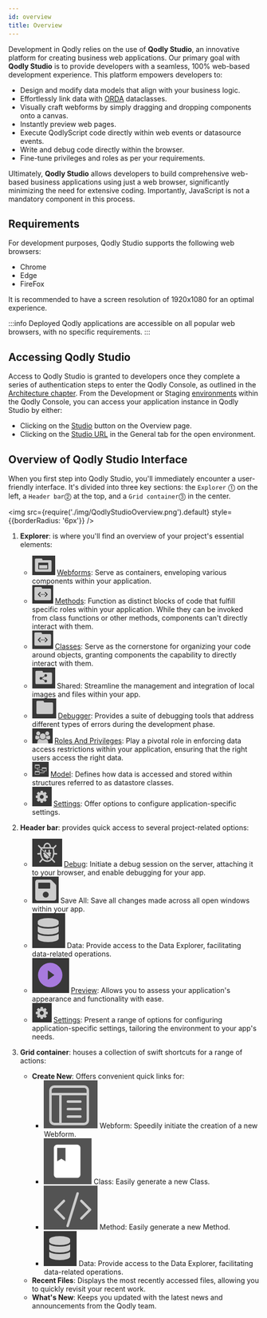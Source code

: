 ```yaml
---
id: overview
title: Overview
---
```


Development in Qodly relies on the use of **Qodly Studio**, an innovative platform for creating business web applications. Our primary goal with **Qodly Studio** is to provide developers with a seamless, 100% web-based development experience. This platform empowers developers to:

- Design and modify data models that align with your business logic.
- Effortlessly link data with [ORDA](../concepts/platform.md#the-orda-concept)  dataclasses.
- Visually craft webforms by simply dragging and dropping components onto a canvas.
- Instantly preview web pages.
- Execute QodlyScript code directly within web events or datasource events.
- Write and debug code directly within the browser.
- Fine-tune privileges and roles as per your requirements.

Ultimately, **Qodly Studio** allows developers to build comprehensive web-based business applications using just a web browser, significantly minimizing the need for extensive coding. Importantly, JavaScript is not a mandatory component in this process.

## Requirements

For development purposes, Qodly Studio supports the following web browsers:

- Chrome
- Edge
- FireFox

It is recommended to have a screen resolution of 1920x1080 for an optimal experience.

:::info
Deployed Qodly applications are accessible on all popular web browsers, with no specific requirements.
:::

## Accessing Qodly Studio

Access to Qodly Studio is granted to developers once they complete a series of authentication steps to enter the Qodly Console, as outlined in the [Architecture chapter](../concepts/cloud.md). From the Development or Staging [environments](../cloud/getStarted.md#environments-and-services) within the Qodly Console, you can access your application instance in Qodly Studio by either:

- Clicking on the [Studio](../cloud/application-management#open-qodly-studio) button on the Overview page.
- Clicking on the [Studio URL](../cloud/application-management#open-qodly-studio) in the General tab for the open environment.

## Overview of Qodly Studio Interface

When you first step into Qodly Studio, you'll immediately encounter a user-friendly interface. It's divided into three key sections: the `Explorer` ⓵ on the left, a `Header bar`⓶ at the top, and a `Grid container`⓷ in the center.

<img src={require('./img/QodlyStudioOverview.png').default} style={{borderRadius: '6px'}} />

1. **Explorer**: is where you'll find an overview of your project's essential elements:

    - ![qodlyOverview](./img/overview_webforms.png) [Webforms](./design-webforms/create-webform#overview): Serve as containers, enveloping various components within your application. 
    - ![qodlyOverview](./img/overview_methods&Func.png) [Methods](./coding#methods): Function as distinct blocks of code that fulfill specific roles within your application. While they can be invoked from class functions or other methods, components can't directly interact with them.
    - ![qodlyOverview](./img/overview_methods&Func.png) [Classes](./coding#classes): Serve as the cornerstone for organizing your code around objects, granting components the capability to directly interact with them.
    - ![qodlyOverview](./img/overview_shared.png) Shared: Streamline the management and integration of local images and files within your app.
    - ![qodlyOverview](./img/overview_debugger.png) [Debugger](./debugging.md): Provides a suite of debugging tools that address different types of errors during the development phase.
    - ![qodlyOverview](./img/overview_roles.png) [Roles And Privileges](./roles/rolesPrivilegesOverview.md): Play a pivotal role in enforcing data access restrictions within your application, ensuring that the right users access the right data.
    - ![qodlyOverview](./img/overview_model.png) [Model](./model/model-editor-interface.md): Defines how data is accessed and stored within structures referred to as datastore classes.
    - ![qodlyOverview](./img/overview_settings.png) [Settings](./settings.md): Offer options to configure application-specific settings.

2. **Header bar**: provides quick access to several project-related options:

    - ![qodlyOverview](./img/overview_debug.png) [Debug](./debugging#starting-a-debug-session): Initiate a debug session on the server, attaching it to your browser, and enable debugging for your app.
    - ![qodlyOverview](./img/overview_saveAll.png) Save All: Save all changes made across all open windows within your app.
    - ![qodlyOverview](./img/overview_data.png) Data: Provide access to the Data Explorer, facilitating data-related operations.
    - ![qodlyOverview](./img/overview_preview.png) [Preview](./rendering#preview-the-entire-site): Allows you to assess your application's appearance and functionality with ease.
    - ![qodlyOverview](./img/overview_settings.png) [Settings](./settings.md): Present a range of options for configuring application-specific settings, tailoring the environment to your app's needs.

3. **Grid container**: houses a collection of swift shortcuts for a range of actions:

    - **Create New**: Offers convenient quick links for:
        - ![qodlyOverview](./img/overview_webform.png) Webform: Speedily initiate the creation of a new Webform.
        - ![qodlyOverview](./img/overview_class.png) Class: Easily generate a new Class.
        - ![qodlyOverview](./img/overview_method.png) Method: Easily generate a new Method.
        - ![qodlyOverview](./img/overview_data.png) Data: Provide access to the Data Explorer, facilitating data-related operations.
    - **Recent Files**: Displays the most recently accessed files, allowing you to quickly revisit your recent work.
    - **What's New**: Keeps you updated with the latest news and announcements from the Qodly team.